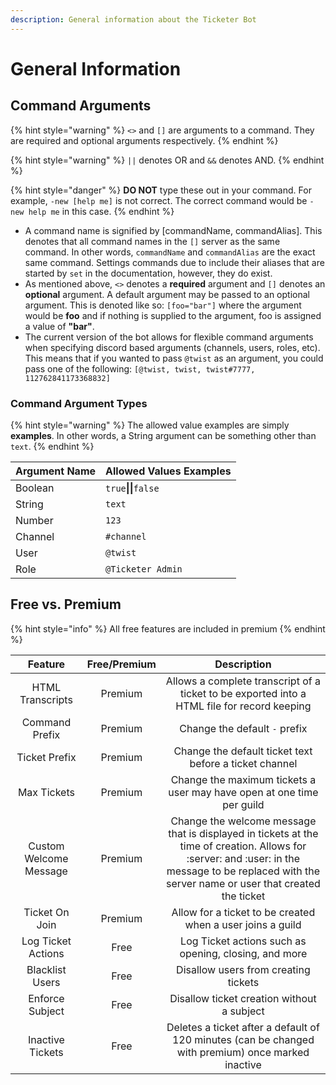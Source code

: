 ```yaml
---
description: General information about the Ticketer Bot
---
```


# General Information

## Command Arguments

{% hint style="warning" %}
`<>` and `[]` are arguments to a command. They are required and optional arguments respectively.
{% endhint %}

{% hint style="warning" %}
`||` denotes OR and `&&` denotes AND.
{% endhint %}

{% hint style="danger" %}
**DO NOT** type these out in your command. For example, `-new [help me]` is not correct. The correct command would be `-new help me` in this case.
{% endhint %}

* A command name is signified by \[commandName, commandAlias\]. This denotes that all command names in the `[]` server as the same command. In other words, `commandName` and `commandAlias` are the exact same command. Settings commands due to include their aliases that are started by `set` in the documentation, however, they do exist.
* As mentioned above, `<>` denotes a **required** argument and `[]` denotes an **optional** argument. A default argument may be passed to an optional argument. This is denoted like so: `[foo="bar"]` where the argument would be **foo** and if nothing is supplied to the argument, foo is assigned a value of **"bar"**.
* The current version of the bot allows for flexible command arguments when specifying discord based arguments \(channels, users, roles, etc\). This means that if you wanted to pass `@twist` as an argument, you could pass one of the following: `[@twist, twist, twist#7777, 112762841173368832]`

### Command Argument Types

{% hint style="warning" %}
The allowed value examples are simply **examples**. In other words, a String argument can be something other than `text`.
{% endhint %}

| Argument Name | Allowed Values Examples |
| :--- | :--- |
| Boolean | `true`**\|\|**`false` |
| String | `text` |
| Number | `123` |
| Channel | `#channel` |
| User | `@twist` |
| Role | `@Ticketer Admin` |

## Free vs. Premium

{% hint style="info" %}
All free features are included in premium
{% endhint %}

| Feature | Free/Premium | Description |
| :---: | :---: | :---: |
| HTML Transcripts | Premium | Allows a complete transcript of a ticket to be exported into a HTML file for record keeping |
| Command Prefix | Premium | Change the default `-` prefix |
| Ticket Prefix | Premium | Change the default ticket text before a ticket channel |
| Max Tickets | Premium | Change the maximum tickets a user may have open at one time per guild |
| Custom Welcome Message | Premium | Change the welcome message that is displayed in tickets at the time of creation. Allows for :server: and :user: in the message to be replaced with the server name or user that created the ticket |
| Ticket On Join | Premium | Allow for a ticket to be created when a user joins a guild |
| Log Ticket Actions | Free | Log Ticket actions such as opening, closing, and more |
| Blacklist Users | Free | Disallow users from creating tickets |
| Enforce Subject | Free | Disallow ticket creation without a subject |
| Inactive Tickets | Free | Deletes a ticket after a default of 120 minutes \(can be changed with premium\) once marked inactive |

